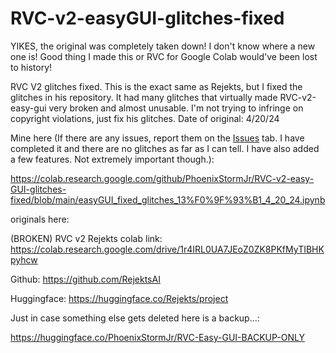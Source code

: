 # RVC-v2-easyGUI-glitches-fixed

YIKES, the original was completely taken down! I don't know where a new one is! Good thing I made this or RVC for Google Colab would've been lost to history!

RVC V2 glitches fixed. This is the exact same as Rejekts, but I fixed the glitches in his repository. It had many glitches that virtually made RVC-v2-easy-gui very broken and almost unusable. I'm not trying to infringe on copyright violations, just fix his glitches. Date of original: 4/20/24

Mine here (If there are any issues, report them on the [Issues](https://github.com/PhoenixStormJr/RVC-v2-easy-GUI-glitches-fixed/issues) tab. I have completed it and there are no glitches as far as I can tell. I have also added a few features. Not extremely important though.):

https://colab.research.google.com/github/PhoenixStormJr/RVC-v2-easy-GUI-glitches-fixed/blob/main/easyGUI_fixed_glitches_13%F0%9F%93%B1_4_20_24.ipynb

originals here:

(BROKEN) RVC v2 Rejekts colab link: https://colab.research.google.com/drive/1r4IRL0UA7JEoZ0ZK8PKfMyTIBHKpyhcw

Github: https://github.com/RejektsAI

Huggingface: https://huggingface.co/Rejekts/project

Just in case something else gets deleted here is a backup...:

https://huggingface.co/PhoenixStormJr/RVC-Easy-GUI-BACKUP-ONLY
